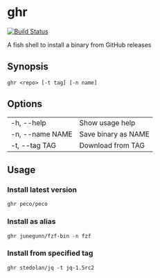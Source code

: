 # ghr

[![Build Status](https://travis-ci.org/kobanyan/ghr.svg?branch=master)](https://travis-ci.org/kobanyan/ghr)

A fish shell to install a binary from GitHub releases

## Synopsis

`ghr <repo> [-t tag] [-n name]`

## Options

|||
|-|-|
|-h, --help|Show usage help|
|-n, --name NAME|Save binary as NAME|
|-t, --tag TAG|Download from TAG|

## Usage

### Install latest version  

`ghr peco/peco`

### Install as alias  

`ghr junegunn/fzf-bin -n fzf`

### Install from specified tag  

`ghr stedolan/jq -t jq-1.5rc2`
